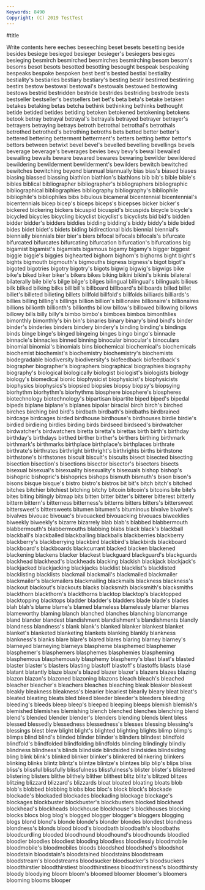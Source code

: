 ```yaml
---
Keywords: 8490
Copyright: (C) 2019 TestTest
---
```


#title

Write contents here
eeches beseeching beset besets besetting
beside besides besiege besieged besieger besieger's besiegers besieges besieging besmirch
besmirched besmirches besmirching besom besom's besoms besot besots besotted besotting
besought bespeak bespeaking bespeaks bespoke bespoken best best's bested bestial
bestiality bestiality's bestiaries bestiary bestiary's besting bestir bestirred bestirring bestirs
bestow bestowal bestowal's bestowals bestowed bestowing bestows bestrid bestridden bestride
bestrides bestriding bestrode bests bestseller bestseller's bestsellers bet bet's beta
beta's betake betaken betakes betaking betas betcha bethink bethinking bethinks
bethought betide betided betides betiding betoken betokened betokening betokens betook
betray betrayal betrayal's betrayals betrayed betrayer betrayer's betrayers betraying betrays
betroth betrothal betrothal's betrothals betrothed betrothed's betrothing betroths bets betted
better better's bettered bettering betterment betterment's betters betting bettor bettor's
bettors between betwixt bevel bevel's bevelled bevelling bevellings bevels beverage
beverage's beverages bevies bevy bevy's bewail bewailed bewailing bewails beware
bewared bewares bewaring bewilder bewildered bewildering bewilderment bewilderment's bewilders bewitch
bewitched bewitches bewitching beyond biannual biannually bias bias's biased biases
biasing biassed biassing biathlon biathlon's biathlons bib bib's bible bible's
bibles biblical bibliographer bibliographer's bibliographers bibliographic bibliographical bibliographies bibliography bibliography's
bibliophile bibliophile's bibliophiles bibs bibulous bicameral bicentennial bicentennial's bicentennials bicep
bicep's biceps biceps's bicepses bicker bicker's bickered bickering bickers bicuspid
bicuspid's bicuspids bicycle bicycle's bicycled bicycles bicycling bicyclist bicyclist's bicyclists
bid bid's bidden bidder bidder's bidders biddies bidding bidding's biddy
biddy's bide bided bides bidet bidet's bidets biding bidirectional bids
biennial biennial's biennially biennials bier bier's biers bifocal bifocals bifocals's
bifurcate bifurcated bifurcates bifurcating bifurcation bifurcation's bifurcations big bigamist bigamist's
bigamists bigamous bigamy bigamy's bigger biggest biggie biggie's biggies bighearted
bighorn bighorn's bighorns bight bight's bights bigmouth bigmouth's bigmouths bigness
bigness's bigot bigot's bigoted bigotries bigotry bigotry's bigots bigwig bigwig's
bigwigs bike bike's biked biker biker's bikers bikes biking bikini
bikini's bikinis bilateral bilaterally bile bile's bilge bilge's bilges bilingual
bilingual's bilinguals bilious bilk bilked bilking bilks bill bill's billboard
billboard's billboards billed billet billet's billeted billeting billets billfold billfold's
billfolds billiards billiards's billies billing billing's billings billion billion's billionaire
billionaire's billionaires billions billionth billionth's billionths billow billow's billowed billowing
billows billowy bills billy billy's bimbo bimbo's bimboes bimbos bimonthlies
bimonthly bimonthly's bin bin's binaries binary binary's bind bind's binder
binder's binderies binders bindery bindery's binding binding's bindings binds binge
binge's binged bingeing binges bingo bingo's binnacle binnacle's binnacles binned
binning binocular binocular's binoculars binomial binomial's binomials bins biochemical biochemical's
biochemicals biochemist biochemist's biochemistry biochemistry's biochemists biodegradable biodiversity biodiversity's biofeedback
biofeedback's biographer biographer's biographers biographical biographies biography biography's biological biologically
biologist biologist's biologists biology biology's biomedical bionic biophysicist biophysicist's biophysicists
biophysics biophysics's biopsied biopsies biopsy biopsy's biopsying biorhythm biorhythm's biorhythms
biosphere biosphere's biospheres biotechnology biotechnology's bipartisan bipartite biped biped's bipedal
bipeds biplane biplane's biplanes bipolar biracial birch birch's birched birches
birching bird bird's birdbath birdbath's birdbaths birdbrained birdcage birdcages birded
birdhouse birdhouse's birdhouses birdie birdie's birdied birdieing birdies birding birds
birdseed birdseed's birdwatcher birdwatcher's birdwatchers biretta biretta's birettas birth birth's
birthday birthday's birthdays birthed birther birther's birthers birthing birthmark birthmark's
birthmarks birthplace birthplace's birthplaces birthrate birthrate's birthrates birthright birthright's birthrights
births birthstone birthstone's birthstones biscuit biscuit's biscuits bisect bisected bisecting
bisection bisection's bisections bisector bisector's bisectors bisects bisexual bisexual's bisexuality
bisexuality's bisexuals bishop bishop's bishopric bishopric's bishoprics bishops bismuth bismuth's
bison bison's bisons bisque bisque's bistro bistro's bistros bit bit's
bitch bitch's bitched bitches bitchier bitchiest bitching bitchy bitcoin bitcoin's
bitcoins bite bite's bites biting bitingly bitmap bits bitten bitter
bitter's bitterer bitterest bitterly bittern bittern's bitterness bitterness's bitterns bitters
bitters's bittersweet bittersweet's bittersweets bitumen bitumen's bituminous bivalve bivalve's bivalves
bivouac bivouac's bivouacked bivouacking bivouacs biweeklies biweekly biweekly's bizarre bizarrely
blab blab's blabbed blabbermouth blabbermouth's blabbermouths blabbing blabs black black's
blackball blackball's blackballed blackballing blackballs blackberries blackberry blackberry's blackberrying blackbird
blackbird's blackbirds blackboard blackboard's blackboards blackcurrant blacked blacken blackened blackening
blackens blacker blackest blackguard blackguard's blackguards blackhead blackhead's blackheads blacking
blackish blackjack blackjack's blackjacked blackjacking blackjacks blacklist blacklist's blacklisted blacklisting
blacklists blackmail blackmail's blackmailed blackmailer blackmailer's blackmailers blackmailing blackmails blackness
blackness's blackout blackout's blackouts blacks blacksmith blacksmith's blacksmiths blackthorn blackthorn's
blackthorns blacktop blacktop's blacktopped blacktopping blacktops bladder bladder's bladders blade
blade's blades blah blah's blame blame's blamed blameless blamelessly blamer
blames blameworthy blaming blanch blanched blanches blanching blancmange bland blander
blandest blandishment blandishment's blandishments blandly blandness blandness's blank blank's blanked
blanker blankest blanket blanket's blanketed blanketing blankets blanking blankly blankness
blankness's blanks blare blare's blared blares blaring blarney blarney's blarneyed
blarneying blarneys blaspheme blasphemed blasphemer blasphemer's blasphemers blasphemes blasphemies blaspheming
blasphemous blasphemously blasphemy blasphemy's blast blast's blasted blaster blaster's blasters
blasting blastoff blastoff's blastoffs blasts blasé blatant blatantly blaze blaze's
blazed blazer blazer's blazers blazes blazing blazon blazon's blazoned blazoning
blazons bleach bleach's bleached bleacher bleacher's bleachers bleaches bleaching bleak
bleaker bleakest bleakly bleakness bleakness's blearier bleariest blearily bleary bleat
bleat's bleated bleating bleats bled bleed bleeder bleeder's bleeders bleeding
bleeding's bleeds bleep bleep's bleeped bleeping bleeps blemish blemish's blemished
blemishes blemishing blench blenched blenches blenching blend blend's blended blender
blender's blenders blending blends blent bless blessed blessedly blessedness blessedness's
blesses blessing blessing's blessings blest blew blight blight's blighted blighting
blights blimp blimp's blimps blind blind's blinded blinder blinder's blinders
blindest blindfold blindfold's blindfolded blindfolding blindfolds blinding blindingly blindly blindness
blindness's blinds blindside blindsided blindsides blindsiding bling blink blink's blinked
blinker blinker's blinkered blinkering blinkers blinking blinks blintz blintz's blintze
blintze's blintzes blip blip's blips bliss bliss's blissful blissfully blissfulness
blissfulness's blister blister's blistered blistering blisters blithe blithely blither blithest
blitz blitz's blitzed blitzes blitzing blizzard blizzard's blizzards bloat bloated
bloating bloats blob blob's blobbed blobbing blobs bloc bloc's block
block's blockade blockade's blockaded blockades blockading blockage blockage's blockages blockbuster
blockbuster's blockbusters blocked blockhead blockhead's blockheads blockhouse blockhouse's blockhouses blocking
blocks blocs blog blog's blogged blogger blogger's bloggers blogging blogs
blond blond's blonde blonde's blonder blondes blondest blondness blondness's blonds
blood blood's bloodbath bloodbath's bloodbaths bloodcurdling blooded bloodhound bloodhound's bloodhounds
bloodied bloodier bloodies bloodiest blooding bloodless bloodlessly bloodmobile bloodmobile's bloodmobiles
bloods bloodshed bloodshed's bloodshot bloodstain bloodstain's bloodstained bloodstains bloodstream bloodstream's
bloodstreams bloodsucker bloodsucker's bloodsuckers bloodthirstier bloodthirstiest bloodthirstiness bloodthirstiness's bloodthirsty bloody
bloodying bloom bloom's bloomed bloomer bloomer's bloomers blooming blooms blooper
